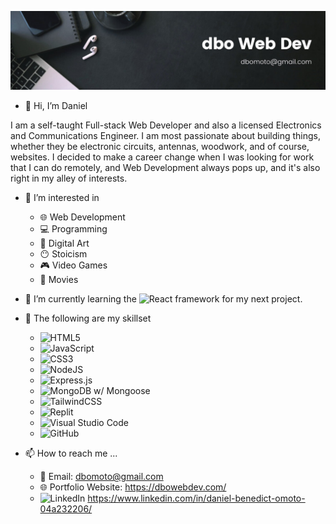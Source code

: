 ![banner](./banner.png)
- 👋 Hi, I’m Daniel 


I am a self-taught Full-stack Web Developer and also a licensed Electronics and Communications Engineer. I am most passionate about building things, whether they be electronic circuits, antennas, woodwork, and of course, websites. I decided to make a career change when I was looking for work that I can do remotely, and Web Development always pops up, and it's also right in my alley of interests.


- 👀 I’m interested in
    + 🌐 Web Development
    + 💻 Programming
    + 🎨 Digital Art
    + 😶 Stoicism
    + 🎮 Video Games
    + 🎥 Movies
    
    
- 🌱 I’m currently learning the ![React](https://img.shields.io/badge/react-%2320232a.svg?style=for-the-badge&logo=react&logoColor=%2361DAFB) framework for my next project.


- 📜 The following are my skillset
    + ![HTML5](https://img.shields.io/badge/html5-%23E34F26.svg?style=for-the-badge&logo=html5&logoColor=white)
    + ![JavaScript](https://img.shields.io/badge/javascript-%23323330.svg?style=for-the-badge&logo=javascript&logoColor=%23F7DF1E)
    + ![CSS3](https://img.shields.io/badge/css3-%231572B6.svg?style=for-the-badge&logo=css3&logoColor=white)
    + ![NodeJS](https://img.shields.io/badge/node.js-6DA55F?style=for-the-badge&logo=node.js&logoColor=white)
    + ![Express.js](https://img.shields.io/badge/express.js-%23404d59.svg?style=for-the-badge&logo=express&logoColor=%2361DAFB)
    + ![MongoDB](https://img.shields.io/badge/MongoDB-%234ea94b.svg?style=for-the-badge&logo=mongodb&logoColor=white) w/ Mongoose
    + ![TailwindCSS](https://img.shields.io/badge/tailwindcss-%2338B2AC.svg?style=for-the-badge&logo=tailwind-css&logoColor=white)
    + ![Replit](https://img.shields.io/badge/Replit-DD1200?style=for-the-badge&logo=Replit&logoColor=white)
    + ![Visual Studio Code](https://img.shields.io/badge/Visual%20Studio%20Code-0078d7.svg?style=for-the-badge&logo=visual-studio-code&logoColor=white)
    + ![GitHub](https://img.shields.io/badge/github-%23121011.svg?style=for-the-badge&logo=github&logoColor=white)
    
    
- 📫 How to reach me ...
    + 📧 Email: dbomoto@gmail.com
    + 🌐 Portfolio Website: https://dbowebdev.com/
    + ![LinkedIn](https://img.shields.io/badge/linkedin-%230077B5.svg?style=for-the-badge&logo=linkedin&logoColor=white) https://www.linkedin.com/in/daniel-benedict-omoto-04a232206/

<!---
dbomoto/dbomoto is a ✨ special ✨ repository because its `README.md` (this file) appears on your GitHub profile.
You can click the Preview link to take a look at your changes.
--->
